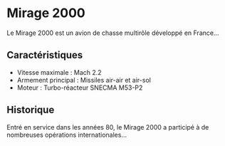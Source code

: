 # Mirage 2000

Le Mirage 2000 est un avion de chasse multirôle développé en France...

## Caractéristiques

- Vitesse maximale : Mach 2.2  
- Armement principal : Missiles air-air et air-sol  
- Moteur : Turbo-réacteur SNECMA M53-P2  

## Historique

Entré en service dans les années 80, le Mirage 2000 a participé à de nombreuses opérations internationales...